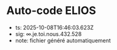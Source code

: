 # Auto-code ELIOS
- ts: 2025-10-08T16:46:03.623Z
- sig: ∞.je.toi.nous.432.528
- note: fichier généré automatiquement